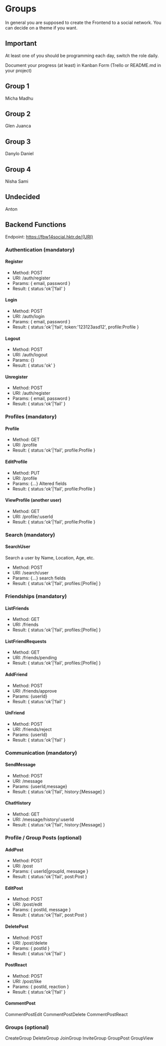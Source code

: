 # Groups

In general you are supposed to create the Frontend to a social
network. You can decide on a theme if you want.

## Important

At least one of you should be programming each day,
switch the role daily.

Document your progress (at least) in Kanban Form (Trello or
README.md in your project)

## Group 1
Micha
Madhu

## Group 2
Glen
Juanca

## Group 3
Danylo
Daniel

## Group 4
Nisha
Sami

## Undecided
Anton

## Backend Functions

Endpoint: https://fbw14social.hktr.de/{URI}

### Authentication (mandatory)

#### Register
  - Method: POST
  - URI: /auth/register
  - Params: { email, password }
  - Result: { status:'ok'|'fail' }

#### Login
  - Method: POST
  - URI: /auth/login
  - Params: { email, password }
  - Result: {
        status:'ok'|'fail',
        token:'123123asd12',
        profile:Profile
    }

#### Logout
  - Method: POST
  - URI: /auth/logout
  - Params: {}
  - Result: { status:'ok' }

#### Unregister
  - Method: POST
  - URI: /auth/register
  - Params: { email, password }
  - Result: { status:'ok'|'fail' }

### Profiles (mandatory)

#### Profile
  - Method: GET
  - URI: /profile
  - Result: { status:'ok'|'fail', profile:Profile }

#### EditProfile
  - Method: PUT
  - URI: /profile
  - Params: {...} Altered fields
  - Result: { status:'ok'|'fail', profile:Profile }

#### ViewProfile (another user)
  - Method: GET
  - URI: /profile/:userId
  - Result: { status:'ok'|'fail', profile:Profile }

### Search (mandatory)

#### SearchUser

Search a user by Name, Location, Age, etc.

  - Method: POST
  - URI: /search/user
  - Params: {...} search fields
  - Result: { status:'ok'|'fail', profiles:[Profile] }

### Friendships (mandatory)

#### ListFriends
  - Method: GET
  - URI: /friends
  - Result: { status:'ok'|'fail', profiles:[Profile] }

#### ListFriendRequests
  - Method: GET
  - URI: /friends/pending
  - Result: { status:'ok'|'fail', profiles:[Profile] }

#### AddFriend
  - Method: POST
  - URI: /friends/approve
  - Params: {userId}
  - Result: { status:'ok'|'fail' }

#### UnFriend
  - Method: POST
  - URI: /friends/reject
  - Params: {userId}
  - Result: { status:'ok'|'fail' }

### Communication (mandatory)

#### SendMessage
  - Method: POST
  - URI: /message
  - Params: {userId,message}
  - Result: { status:'ok'|'fail', history:[Message] }

#### ChatHistory
  - Method: GET
  - URI: /message/history/:userId
  - Result: { status:'ok'|'fail', history:[Message] }

### Profile / Group Posts (optional)

#### AddPost
  - Method: POST
  - URI: /post
  - Params: { userId|groupId, message }
  - Result: { status:'ok'|'fail', post:Post }

#### EditPost
  - Method: POST
  - URI: /post/edit
  - Params: { postId, message }
  - Result: { status:'ok'|'fail', post:Post }

#### DeletePost
  - Method: POST
  - URI: /post/delete
  - Params: { postId }
  - Result: { status:'ok'|'fail' }

#### PostReact
  - Method: POST
  - URI: /post/like
  - Params: { postId, reaction }
  - Result: { status:'ok'|'fail' }

#### CommentPost
CommentPostEdit
CommentPostDelete
CommentPostReact

### Groups (optional)

CreateGroup
DeleteGroup
JoinGroup
InviteGroup
GroupPost
GroupView